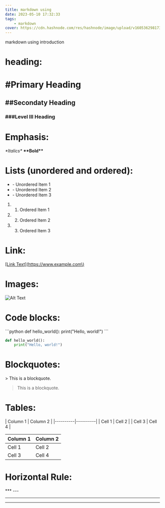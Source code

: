 ```yaml
---
title: markdown using
date: 2023-05-10 17:32:33
tags:
    - markdown
cover: https://cdn.hashnode.com/res/hashnode/image/upload/v1605362981730/wDYGLi6rK.png
---
```


markdown using introduction
# heading:

# #Primary Heading
## ##Secondaty Heading
### ###Level III Heading


# Emphasis:
*\*Italics\**
**\*\*Bold\*\***

<!-- more -->

# Lists (unordered and ordered):
- \- Unordered Item 1
- \- Unordered Item 2
- \- Unordered Item 3

1. 1. Ordered Item 1
2. 2. Ordered Item 2
3. 3. Ordered Item 3

# Link:
[\[Link Text\]\(https://www.example.com\)](https://www.example.com)

# Images:
![![Alt Text](image.jpg)](https://cdn.shopify.com/s/files/1/0740/2335/collections/mickeymouse_logo.jpg?v=1657589722)

# Code blocks:
\`\`\`python
def hello_world():
    print("Hello, world!")
\`\`\`

```python
def hello_world():
    print("Hello, world!")
```

# Blockquotes:
\> This is a blockquote.
> This is a blockquote.

# Tables:
\| Column 1 \| Column 2 \|
|----------|----------|
|   Cell 1 |   Cell 2 |
|   Cell 3 |   Cell 4 |

| Column 1 | Column 2 |
|----------|----------|
|   Cell 1 |   Cell 2 |
|   Cell 3 |   Cell 4 |

# Horizontal Rule:
\*\*\*
\-\-\-

***
---